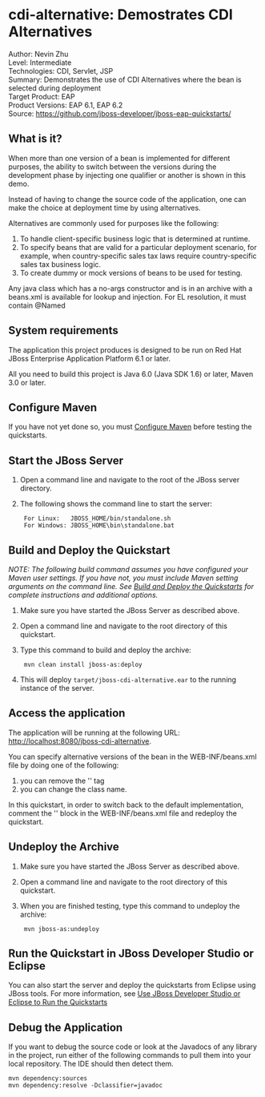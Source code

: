 cdi-alternative: Demostrates CDI Alternatives
======================================================
Author: Nevin Zhu  
Level: Intermediate  
Technologies: CDI, Servlet, JSP  
Summary: Demonstrates the use of CDI Alternatives where the bean is selected during deployment   
Target Product: EAP  
Product Versions: EAP 6.1, EAP 6.2  
Source: <https://github.com/jboss-developer/jboss-eap-quickstarts/>  

What is it?
-----------

When more than one version of a bean is implemented for different purposes, the ability to switch between the versions during the development phase by injecting one qualifier or another is shown in this demo.

Instead of having to change the source code of the application, one can make the choice at deployment time by using alternatives.

Alternatives are commonly used for purposes like the following:

1. To handle client-specific business logic that is determined at runtime.
2. To specify beans that are valid for a particular deployment scenario, for example, when country-specific sales tax laws require country-specific sales tax business logic.
3. To create dummy or mock versions of beans to be used for testing.

Any java class which has a no-args constructor and is in an archive with a beans.xml is available for lookup and injection. 
For EL resolution, it must contain @Named


System requirements
-------------------

The application this project produces is designed to be run on Red Hat JBoss Enterprise Application Platform 6.1 or later. 

All you need to build this project is Java 6.0 (Java SDK 1.6) or later, Maven 3.0 or later.

 
Configure Maven
---------------

If you have not yet done so, you must [Configure Maven](../README.md#configure-maven) before testing the quickstarts.


Start the JBoss Server
-------------------------

1. Open a command line and navigate to the root of the JBoss server directory.
2. The following shows the command line to start the server:

        For Linux:   JBOSS_HOME/bin/standalone.sh
        For Windows: JBOSS_HOME\bin\standalone.bat


Build and Deploy the Quickstart
-------------------------

_NOTE: The following build command assumes you have configured your Maven user settings. If you have not, you must include Maven setting arguments on the command line. See [Build and Deploy the Quickstarts](../README.md#build-and-deploy-the-quickstarts) for complete instructions and additional options._

1. Make sure you have started the JBoss Server as described above.
2. Open a command line and navigate to the root directory of this quickstart.
3. Type this command to build and deploy the archive:

        mvn clean install jboss-as:deploy
        
4. This will deploy `target/jboss-cdi-alternative.ear` to the running instance of the server.


Access the application
---------------------

The application will be running at the following URL: <http://localhost:8080/jboss-cdi-alternative>.

You can specify alternative versions of the bean in the WEB-INF/beans.xml file by doing one of the following:

1. you can remove the '<alternatives>' tag
2. you can change the class name.

In this quickstart, in order to switch back to the default implementation, 
comment the '<alternatives>' block in the WEB-INF/beans.xml file and redeploy the quickstart.

Undeploy the Archive
--------------------

1. Make sure you have started the JBoss Server as described above.
2. Open a command line and navigate to the root directory of this quickstart.
3. When you are finished testing, type this command to undeploy the archive:

        mvn jboss-as:undeploy


Run the Quickstart in JBoss Developer Studio or Eclipse
-------------------------------------
You can also start the server and deploy the quickstarts from Eclipse using JBoss tools. For more information, see [Use JBoss Developer Studio or Eclipse to Run the Quickstarts](../README.md#use-jboss-developer-studio-or-eclipse-to-run-the-quickstarts) 

Debug the Application
------------------------------------

If you want to debug the source code or look at the Javadocs of any library in the project, run either of the following commands to pull them into your local repository. The IDE should then detect them.

    mvn dependency:sources
    mvn dependency:resolve -Dclassifier=javadoc


